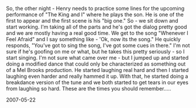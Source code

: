 So, the other night - Henry needs to practice some lines for the upcoming performance of "The King and I" where he plays the son. He is one of the first to appear and the first scene is his "big one." So - we sit down and start working. I'm taking all of the parts and he's got the dialog pretty good and we are mostly having a real good time. We get to the song "Whenever I Feel Afraid" and I say something like - 'Ok, now its the song." He quickly responds, "You've got to sing the song, I've got some cues in there." I'm not sure if he's goofing on me or what, but he takes this pretty seriously - so I start singing. I'm not sure what came over me - but I jumped up and started doing a modified dance that could only be characterized as something out of a Mel Brooks production. He started laughing real hard and then I started laughing even harder and really hammed it up. With that, he started doing a breakdance version of the tune and we both started to get tears in our eyes from laughing so hard. These are the times you should remember.....

2007-05-22
